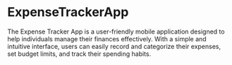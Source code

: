 # ExpenseTrackerApp
 The Expense Tracker App is a user-friendly mobile application designed to help individuals manage their finances effectively. With a simple and intuitive interface, users can easily record and categorize their expenses, set budget limits, and track their spending habits.
